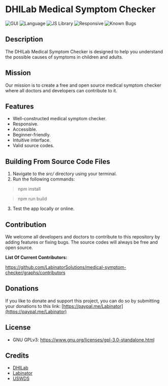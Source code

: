 # DHILab Medical Symptom Checker

![GUI](https://img.shields.io/badge/GUI-USWDS_2.7.1-black)
![Language](https://img.shields.io/badge/Language-JavaScript-yellow)
![JS Library](https://img.shields.io/badge/JS_Library-React-blue)
![Responsive](https://img.shields.io/badge/Responsive-Yes-purple)
![Known Bugs](https://img.shields.io/badge/Known_Bugs-1-red)

## Description

The DHILab Medical Symptom Checker is designed to help you understand the possible causes of symptoms in children and adults.

## Mission

Our mission is to create a free and open source medical symptom checker where all doctors and developers can contribute to it.

## Features

- Well-constructed medical symptom checker.
- Responsive.
- Accessible.
- Beginner-friendly.
- Intuitive interface.
- Valid source codes.

## Building From Source Code Files

1. Navigate to the *src/* directory using your terminal.
2. Run the following commands:

> npm install

> npm run build

3. Test the app locally or online.

## Contribution

We welcome all developers and doctors to contribute to this repository by adding features or fixing bugs. The source codes will always be free and open source.

**List Of Current Contributors:**

https://github.com/LabinatorSolutions/medical-symptom-checker/graphs/contributors

## Donations

If you like to donate and support this project, you can do so by submitting your donations to this link: [https://paypal.me/Labinator](https://paypal.me/Labinator)

## License

- GNU GPLv3: https://www.gnu.org/licenses/gpl-3.0-standalone.html

## Credits

- [DHILab](https://dhilab.com/)
- [Labinator](https://labinator.com/)
- [USWDS](https://designsystem.digital.gov/)
